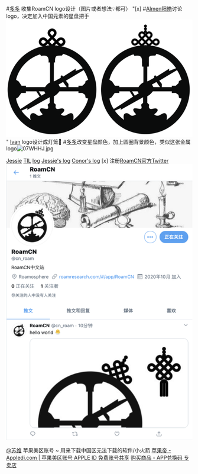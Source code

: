 #[多多](多多.md)
    收集RoamCN logo设计（图片或者想法💡都可）
        "[x] #[Almen阳皓](Almen阳皓.md)讨论logo，决定加入中国元素的星盘把手![](../images/IPv3ud68K8.png?)"
        [Ivan](Ivan.md) logo设计成灯笼🏮
        #[多多](多多.md)改变星盘颜色，加上圆圈背景颜色，类似这张金属logo![07WHHJ.jpg](https://s1.ax1x.com/2020/10/16/07WHHJ.jpg)
    
[Jessie](Jessie.md) [TIL](TIL.md)
    [log](log.md)
        [Jessie's log](https://roamresearch.com/#/app/fat-garage/page/sJpNUrRLV)
        [Conor's log](https://roamresearch.com/#/app/help/page/VQwVYFxei)
    [x] 注册[RoamCN官方Twitter](https://twitter.com/cn_roam)
        ![](../images/RTqJrH56RO.png?)

[@苏维](@苏维.md)
    苹果美区账号 ~ 用来下载中国区无法下载的软件/小火箭
        [苹果帝 - Appledi.com | 苹果美区账号 APPLE ID 免费账号共享](https://appledi.com/)
        [购买商品 - APP兑换码 专卖店](https://appdhm.com/)
